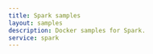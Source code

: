 ```yaml
---
title: Spark samples
layout: samples
description: Docker samples for Spark.
service: spark
---
```


